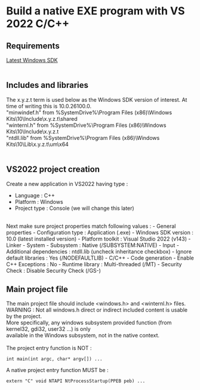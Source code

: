 # Build a native EXE program with VS 2022 C/C++

## Requirements
[Latest Windows SDK](https://developer.microsoft.com/en-us/windows/downloads/windows-sdk/)<br/>
<br/>
## Includes and libraries
The x.y.z.t term is used below as the Windows SDK version of interest. At time of writing this is 10.0.26100.0.<br/>
"minwindef.h"  from %SystemDrive%\Program Files (x86)\Windows Kits\10\Include\x.y.z.t\shared<br/>
"winternl.h" from %SystemDrive%\Program Files (x86)\Windows Kits\10\Include\x.y.z.t<br/>
"ntdll.lib" from %SystemDrive%\Program Files (x86)\Windows Kits\10\Lib\x.y.z.t\um\x64<br/>
<br/>
## VS2022 project creation
Create a new application in VS2022 having type :<br/>
- Language : C++
- Platform : Windows
- Project type : Console (we will change this later)
<br/>
Next make sure project properties match following values :
- General properties
  - Configuration type : Application (.exe)
  - Windows SDK version : 10.0 (latest installed version)
  - Platform toolkit : Visual Studio 2022 (v143)
- Linker
  - System
    - Subsystem : Native (/SUBSYSTEM:NATIVE)
  - Input
    - Additional dependencies : ntdll.lib (uncheck inheritance checkbox)
    - Ignore default libraries : Yes (/NODEFAULTLIB)
- C/C++
  - Code generation
    - Enable C++ Exceptions : No
    - Runtime library : Multi-threaded (/MT)
    - Security Check : Disable Security Check (/GS-)
<br/>

## Main project file
The main project file should include <windows.h> and <winternl.h> files.<br/>
WARNING : Not all windows.h direct or indirect included content is usable by the project.<br/>
More specifically, any windows subsystem provided function (from kernel32, gdi32, user32 ...) is only<br/>
available in the Windows subsystem, not in the native context.<br/>
<br/>
The project entry function is NOT :
```
int main(int argc, char* argv[]) ...
```
A native project entry function MUST be :
```
extern "C" void NTAPI NtProcessStartup(PPEB peb) ...
```
<br/>
